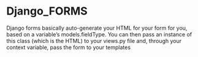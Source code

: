 # Django_FORMS
Django forms basically auto-generate your HTML for your form for you, based on a variable’s models.fieldType. You can then pass an instance of this class (which is the HTML) to your views.py file and, through your context variable, pass the form to your templates
